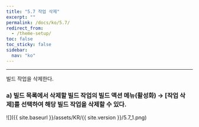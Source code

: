 ```yaml
---
title: "5.7 작업 삭제"
excerpt: ""
permalink: /docs/ko/5.7/
redirect_from:
  - /theme-setup/
toc: false
toc_sticky: false
sidebar:
  nav: "ko"
---
```


---
빌드 작업을 삭제한다.

### a\) 빌드 목록에서 삭제할 빌드 작업의 빌드 액션 메뉴\(활성화\) → [작업 삭제]를 선택하여 해당 빌드 작업을 삭제할 수 있다.
![]({{ site.baseurl }}/assets/KR/{{ site.version }}/5.7_1.png)
